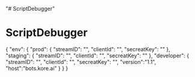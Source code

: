 "# ScriptDebugger" 
# ScriptDebugger

{
    "env": {
        "prod": {
            "streamID": "",
            "clientId": "",
            "secreatKey": ""
        },
        "staging": {
            "streamID": "",
            "clientId": "",
            "secreatKey": ""
        },
        "developer": {
            "streamID": "",
            "clientId": "",
            "secreatKey": "",
            "version":"1.1",
            "host":"bots.kore.ai"
        }
    }
}

